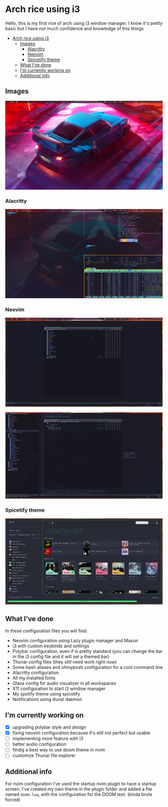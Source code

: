 # Arch rice using i3

Hello, this is my first rice of arch using i3 window manager. I know it's pretty basic but I have not much confidence and knowledge of this things

<!--toc:start-->
- [Arch rice using i3](#arch-rice-using-i3)
  - [Images](#images)
    - [Alacritty](#alacritty)
    - [Neovim](#neovim)
    - [Spicetify theme](#spicetify-theme)
  - [What I've done](#what-ive-done)
  - [I'm currently working on](#im-currently-working-on)
  - [Additional info](#additional-info)
<!--toc:end-->

## Images

![image](assets/Desktop.png)

### Alacritty

![image](assets/Consoles.png)

### Neovim

![image](assets/nvim-1.png)

![image](assets/nvim-2.png)

### Spicetify theme

![image](assets/spotify-theme.png)

## What I've done

In these configuration files you will find:

- Neovim configuration using Lazy plugin manager and Mason
- i3 with custom keybinds and settings
- Polybar configuration, even if is pretty standard
  (you can change the bar in the i3 config file and it will set a themed bar)
- Thunar config files (they still need work right now)
- Some bash aliases and ohmyposh configuration for a cool command line
- Alacritty configuration
- All my installed fonts
- Glava config for audio visualizer in all workspaces
- X11 configuration to start i3 window manager
- My spotify theme using spicetify
- Notifications using dunst daemon

## I'm currently working on

- [x] upgrading polybar style and design
- [x] fixing neovim configuration because it's still not perfect but usable
- [ ] implementing more feature with i3
- [ ] better audio configuration
- [ ] findig a best way to use doom theme in nvim
- [ ] customize Thunar file explorer

## Additional info

For nvim configuration i've used the startup nvim plugin to have a startup screen.
I've created my own theme in the plugin folder and added a file named `doom.lua`, with
the configuration for the DOOM text. (kinda brute forced)
